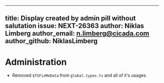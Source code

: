 
---
title: Display created by admin pill without salutation
issue: NEXT-26363
author: Niklas Limberg
author_email: n.limberg@cicada.com
author_github: NiklasLimberg
---
# Administration
* Removed `$TSFixMeData` from `global.types.ts` and all of it's usages
